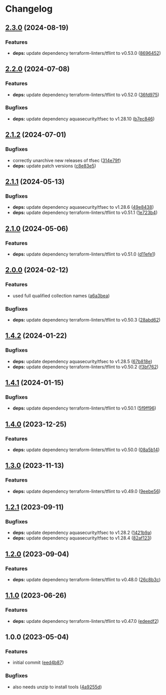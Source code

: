 # Changelog

## [2.3.0](https://github.com/rolehippie/terraform/compare/v2.2.0...v2.3.0) (2024-08-19)


### Features

* **deps:** update dependency terraform-linters/tflint to v0.53.0 ([8696452](https://github.com/rolehippie/terraform/commit/8696452894859207a6401db776eb09ea157dc868))

## [2.2.0](https://github.com/rolehippie/terraform/compare/v2.1.2...v2.2.0) (2024-07-08)


### Features

* **deps:** update dependency terraform-linters/tflint to v0.52.0 ([36fd975](https://github.com/rolehippie/terraform/commit/36fd975233d013094f5e9935aeb0636a0d0311fc))


### Bugfixes

* **deps:** update dependency aquasecurity/tfsec to v1.28.10 ([b7ec846](https://github.com/rolehippie/terraform/commit/b7ec8469674a32c6f6504bf49757c061245620cf))

## [2.1.2](https://github.com/rolehippie/terraform/compare/v2.1.1...v2.1.2) (2024-07-01)


### Bugfixes

* correctly unarchive new releases of tfsec ([314e79f](https://github.com/rolehippie/terraform/commit/314e79f684b2ca4005a36cccdfe2f0ba99db702c))
* **deps:** update patch versions ([c8e83e5](https://github.com/rolehippie/terraform/commit/c8e83e5468b56ebee86722ca823a3ab53ad62202))

## [2.1.1](https://github.com/rolehippie/terraform/compare/v2.1.0...v2.1.1) (2024-05-13)


### Bugfixes

* **deps:** update dependency aquasecurity/tfsec to v1.28.6 ([49e8438](https://github.com/rolehippie/terraform/commit/49e8438ed8cd9023cef1bd5e60c1aac150c1c554))
* **deps:** update dependency terraform-linters/tflint to v0.51.1 ([1e723b4](https://github.com/rolehippie/terraform/commit/1e723b49dd7c17719ec35520814910650f3503e2))

## [2.1.0](https://github.com/rolehippie/terraform/compare/v2.0.0...v2.1.0) (2024-05-06)


### Features

* **deps:** update dependency terraform-linters/tflint to v0.51.0 ([d11efe1](https://github.com/rolehippie/terraform/commit/d11efe1113618754d5db5b2d69961d316dc42a93))

## [2.0.0](https://github.com/rolehippie/terraform/compare/v1.4.2...v2.0.0) (2024-02-12)


### Features

* used full qualified collection names ([a6a3bea](https://github.com/rolehippie/terraform/commit/a6a3beacbf0b4dbb76def900a493b71ef5ec0c10))


### Bugfixes

* **deps:** update dependency terraform-linters/tflint to v0.50.3 ([28abd62](https://github.com/rolehippie/terraform/commit/28abd6202a052202ba1d56a6ef7cb748939c3f07))

## [1.4.2](https://github.com/rolehippie/terraform/compare/v1.4.1...v1.4.2) (2024-01-22)


### Bugfixes

* **deps:** update dependency aquasecurity/tfsec to v1.28.5 ([67b818e](https://github.com/rolehippie/terraform/commit/67b818e2d0bc0590fa773ce3043484901d3a5691))
* **deps:** update dependency terraform-linters/tflint to v0.50.2 ([f3bf762](https://github.com/rolehippie/terraform/commit/f3bf762c3cf79d85e762b18464d7db34cb274540))

## [1.4.1](https://github.com/rolehippie/terraform/compare/v1.4.0...v1.4.1) (2024-01-15)


### Bugfixes

* **deps:** update dependency terraform-linters/tflint to v0.50.1 ([5f9ff96](https://github.com/rolehippie/terraform/commit/5f9ff96fcb8b7e50c1a7ae8f1a2acd316b254aa0))

## [1.4.0](https://github.com/rolehippie/terraform/compare/v1.3.0...v1.4.0) (2023-12-25)


### Features

* **deps:** update dependency terraform-linters/tflint to v0.50.0 ([08a5b14](https://github.com/rolehippie/terraform/commit/08a5b14df3bc3dba9afc4aed35de4084d432e906))

## [1.3.0](https://github.com/rolehippie/terraform/compare/v1.2.1...v1.3.0) (2023-11-13)


### Features

* **deps:** update dependency terraform-linters/tflint to v0.49.0 ([9eebe56](https://github.com/rolehippie/terraform/commit/9eebe565a41b60210a669097483571d7de9f4a11))

## [1.2.1](https://github.com/rolehippie/terraform/compare/v1.2.0...v1.2.1) (2023-09-11)


### Bugfixes

* **deps:** update dependency aquasecurity/tfsec to v1.28.2 ([1421b9a](https://github.com/rolehippie/terraform/commit/1421b9a32e3b0667c3cd5806b04c54c784882ab9))
* **deps:** update dependency aquasecurity/tfsec to v1.28.4 ([82af123](https://github.com/rolehippie/terraform/commit/82af1234fd89866a6f59c3abac22a3f303fa47e0))

## [1.2.0](https://github.com/rolehippie/terraform/compare/v1.1.0...v1.2.0) (2023-09-04)


### Features

* **deps:** update dependency terraform-linters/tflint to v0.48.0 ([26c8b3c](https://github.com/rolehippie/terraform/commit/26c8b3c34f034006e509534670ec488f5b266ada))

## [1.1.0](https://github.com/rolehippie/terraform/compare/v1.0.0...v1.1.0) (2023-06-26)


### Features

* **deps:** update dependency terraform-linters/tflint to v0.47.0 ([edeedf2](https://github.com/rolehippie/terraform/commit/edeedf29f5526860d31baa0cfe7a5be18b45d9af))

## 1.0.0 (2023-05-04)


### Features

* initial commit ([eed4b87](https://github.com/rolehippie/terraform/commit/eed4b879ae703ce606a08b9d1a08430ce8a4482b))


### Bugfixes

* also needs unzip to install tools ([4a9255d](https://github.com/rolehippie/terraform/commit/4a9255de5fe5d7360f315a4bbe9adc80225940fe))
